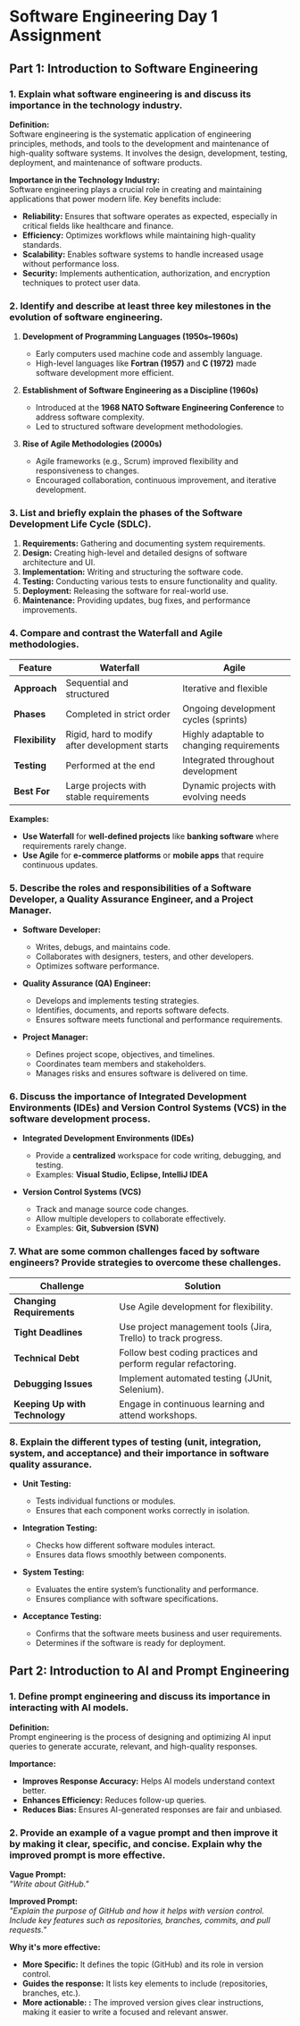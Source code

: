 # Software Engineering Day 1 Assignment

## Part 1: Introduction to Software Engineering  

### **1. Explain what software engineering is and discuss its importance in the technology industry.**  

**Definition:**  
Software engineering is the systematic application of engineering principles, methods, and tools to the development and maintenance of high-quality software systems. It involves the design, development, testing, deployment, and maintenance of software products.  

**Importance in the Technology Industry:**  
Software engineering plays a crucial role in creating and maintaining applications that power modern life. Key benefits include:  
- **Reliability:** Ensures that software operates as expected, especially in critical fields like healthcare and finance.  
- **Efficiency:** Optimizes workflows while maintaining high-quality standards.  
- **Scalability:** Enables software systems to handle increased usage without performance loss.  
- **Security:** Implements authentication, authorization, and encryption techniques to protect user data.  

### **2. Identify and describe at least three key milestones in the evolution of software engineering.**  

1. **Development of Programming Languages (1950s–1960s)**  
   - Early computers used machine code and assembly language.  
   - High-level languages like **Fortran (1957)** and **C (1972)** made software development more efficient.  

2. **Establishment of Software Engineering as a Discipline (1960s)**  
   - Introduced at the **1968 NATO Software Engineering Conference** to address software complexity.  
   - Led to structured software development methodologies.  

3. **Rise of Agile Methodologies (2000s)**  
   - Agile frameworks (e.g., Scrum) improved flexibility and responsiveness to changes.  
   - Encouraged collaboration, continuous improvement, and iterative development.  

### **3. List and briefly explain the phases of the Software Development Life Cycle (SDLC).**  

1. **Requirements:** Gathering and documenting system requirements.  
2. **Design:** Creating high-level and detailed designs of software architecture and UI.  
3. **Implementation:** Writing and structuring the software code.  
4. **Testing:** Conducting various tests to ensure functionality and quality.  
5. **Deployment:** Releasing the software for real-world use.  
6. **Maintenance:** Providing updates, bug fixes, and performance improvements.  

### **4. Compare and contrast the Waterfall and Agile methodologies.**  

| Feature         | Waterfall                           | Agile                                |
|---------------|---------------------------------|----------------------------------|
| **Approach**  | Sequential and structured       | Iterative and flexible          |
| **Phases**    | Completed in strict order       | Ongoing development cycles (sprints) |
| **Flexibility** | Rigid, hard to modify after development starts | Highly adaptable to changing requirements |
| **Testing**   | Performed at the end           | Integrated throughout development |
| **Best For**  | Large projects with stable requirements | Dynamic projects with evolving needs |

**Examples:**  
- **Use Waterfall** for **well-defined projects** like **banking software** where requirements rarely change.  
- **Use Agile** for **e-commerce platforms** or **mobile apps** that require continuous updates.  

### **5. Describe the roles and responsibilities of a Software Developer, a Quality Assurance Engineer, and a Project Manager.**  

- **Software Developer:**  
  - Writes, debugs, and maintains code.  
  - Collaborates with designers, testers, and other developers.  
  - Optimizes software performance.  

- **Quality Assurance (QA) Engineer:**  
  - Develops and implements testing strategies.  
  - Identifies, documents, and reports software defects.  
  - Ensures software meets functional and performance requirements.  

- **Project Manager:**  
  - Defines project scope, objectives, and timelines.  
  - Coordinates team members and stakeholders.  
  - Manages risks and ensures software is delivered on time.  

### **6. Discuss the importance of Integrated Development Environments (IDEs) and Version Control Systems (VCS) in the software development process.**  

- **Integrated Development Environments (IDEs)**  
  - Provide a **centralized** workspace for code writing, debugging, and testing.  
  - Examples: **Visual Studio, Eclipse, IntelliJ IDEA**  

- **Version Control Systems (VCS)**  
  - Track and manage source code changes.  
  - Allow multiple developers to collaborate effectively.  
  - Examples: **Git, Subversion (SVN)**  

### **7. What are some common challenges faced by software engineers? Provide strategies to overcome these challenges.**  

| Challenge              | Solution                                  |
|-----------------------|-----------------------------------------|
| **Changing Requirements** | Use Agile development for flexibility. |
| **Tight Deadlines** | Use project management tools (Jira, Trello) to track progress. |
| **Technical Debt** | Follow best coding practices and perform regular refactoring. |
| **Debugging Issues** | Implement automated testing (JUnit, Selenium). |
| **Keeping Up with Technology** | Engage in continuous learning and attend workshops. |

### **8. Explain the different types of testing (unit, integration, system, and acceptance) and their importance in software quality assurance.**  

- **Unit Testing:**  
  - Tests individual functions or modules.  
  - Ensures that each component works correctly in isolation.  

- **Integration Testing:**  
  - Checks how different software modules interact.  
  - Ensures data flows smoothly between components.  

- **System Testing:**  
  - Evaluates the entire system’s functionality and performance.  
  - Ensures compliance with software specifications.  

- **Acceptance Testing:**  
  - Confirms that the software meets business and user requirements.  
  - Determines if the software is ready for deployment.  

## Part 2: Introduction to AI and Prompt Engineering  

### **1. Define prompt engineering and discuss its importance in interacting with AI models.**  

**Definition:**  
Prompt engineering is the process of designing and optimizing AI input queries to generate accurate, relevant, and high-quality responses.  

**Importance:**  
- **Improves Response Accuracy:** Helps AI models understand context better.  
- **Enhances Efficiency:** Reduces follow-up queries.  
- **Reduces Bias:** Ensures AI-generated responses are fair and unbiased.  

### **2. Provide an example of a vague prompt and then improve it by making it clear, specific, and concise. Explain why the improved prompt is more effective.**  

**Vague Prompt:**  
*"Write about GitHub."*  

**Improved Prompt:**  
*"Explain the purpose of GitHub and how it helps with version control. Include key features such as repositories, branches, commits, and pull requests."*  

**Why it's more effective:**  
- **More Specific:** It defines the topic (GitHub) and its role in version control.  
- **Guides the response:** It lists key elements to include (repositories, branches, etc.).  
- **More actionable: :** The improved version gives clear instructions, making it easier to write a focused and relevant answer.

